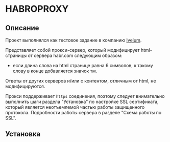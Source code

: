 # HABROPROXY

## Описание

Проект выполнялся как тестовое задание в компанию [Ivelum](https://ivelum.com/).

Представляет собой прокси-сервер, который модифицирует html-страницы от сервера habr.com следующим образом:

* если длина слова на html странице равна 6 символов, к такому слову в конце добавляется значок тм.

Ответы от других серверов и/или с контентом, отличным от html, не модифицируются.

Прокси поддерживает `https` соединения, поэтому следует внимательно выполнить шаги раздела "Установка" по настройке SSL сертификата, который является неотъемлемой частью работы защищенного протокола. Подробности работы сервера в разделе "Схема работы по SSL".

## Установка

